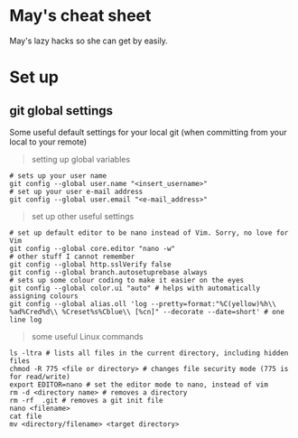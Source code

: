 # May's cheat sheet
May's lazy hacks so she can get by easily. 

# Set up

## git global settings

Some useful default settings for your local git (when committing from your local to your remote)

> setting up global variables
```
# sets up your user name
git config --global user.name "<insert_username>"
# set up your user e-mail address
git config --global user.email "<e-mail_address>"
```
> set up other useful settings
```
# set up default editor to be nano instead of Vim. Sorry, no love for Vim
git config --global core.editor "nano -w"
# other stuff I cannot remember
git config --global http.sslVerify false
git config --global branch.autosetuprebase always
# sets up some colour coding to make it easier on the eyes
git config --global color.ui "auto" # helps with automatically assigning colours
git config --global alias.oll 'log --pretty=format:"%C(yellow)%h\\ %ad%Cred%d\\ %Creset%s%Cblue\\ [%cn]" --decorate --date=short' # one line log
```

> some useful Linux commands
```
ls -ltra # lists all files in the current directory, including hidden files
chmod -R 775 <file or directory> # changes file security mode (775 is for read/write)
export EDITOR=nano # set the editor mode to nano, instead of vim
rm -d <directory name> # removes a directory
rm -rf  .git # removes a git init file
nano <filename>
cat file
mv <directory/filename> <target directory>
```
